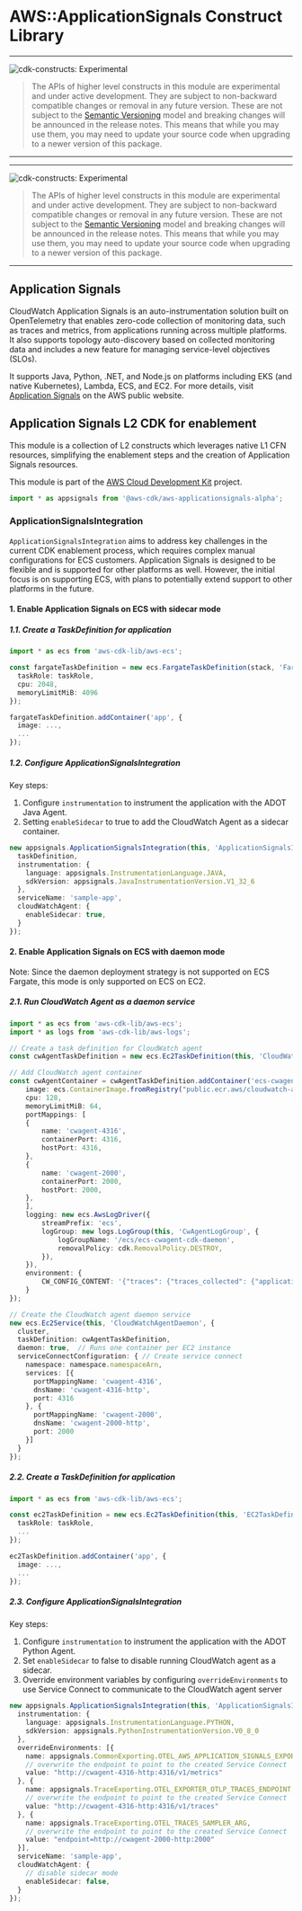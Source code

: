 # AWS::ApplicationSignals Construct Library
<!--BEGIN STABILITY BANNER-->

---

![cdk-constructs: Experimental](https://img.shields.io/badge/cdk--constructs-experimental-important.svg?style=for-the-badge)

> The APIs of higher level constructs in this module are experimental and under active development.
> They are subject to non-backward compatible changes or removal in any future version. These are
> not subject to the [Semantic Versioning](https://semver.org/) model and breaking changes will be
> announced in the release notes. This means that while you may use them, you may need to update
> your source code when upgrading to a newer version of this package.

---

<!--END STABILITY BANNER-->

<!--BEGIN STABILITY BANNER-->

---

![cdk-constructs: Experimental](https://img.shields.io/badge/cdk--constructs-experimental-important.svg?style=for-the-badge)

> The APIs of higher level constructs in this module are experimental and under active development.
> They are subject to non-backward compatible changes or removal in any future version. These are
> not subject to the [Semantic Versioning](https://semver.org/) model and breaking changes will be
> announced in the release notes. This means that while you may use them, you may need to update
> your source code when upgrading to a newer version of this package.

---

## Application Signals

CloudWatch Application Signals is an auto-instrumentation solution built on OpenTelemetry that enables zero-code collection of monitoring data, such
as traces and metrics, from applications running across multiple platforms. It also supports topology auto-discovery based on collected monitoring
data and includes a new feature for managing service-level objectives (SLOs).

It supports Java, Python, .NET, and Node.js on platforms including EKS (and native Kubernetes), Lambda, ECS, and EC2. For more details, visit
[Application Signals](https://docs.aws.amazon.com/AmazonCloudWatch/latest/monitoring/CloudWatch-Application-Monitoring-Sections.html) on the AWS
public website.

## Application Signals L2 CDK for enablement

This module is a collection of L2 constructs which leverages native L1 CFN resources, simplifying the enablement steps and the creation of Application
Signals resources.

This module is part of the [AWS Cloud Development Kit](https://github.com/aws/aws-cdk) project.

```ts nofixture
import * as appsignals from '@aws-cdk/aws-applicationsignals-alpha';
```

### ApplicationSignalsIntegration

`ApplicationSignalsIntegration` aims to address key challenges in the current CDK enablement process, which requires complex manual configurations for
ECS customers. Application Signals is designed to be flexible and is supported for other platforms as well. However, the initial focus is on supporting
ECS, with plans to potentially extend support to other platforms in the future.

#### 1. Enable Application Signals on ECS with sidecar mode

##### 1.1. Create a TaskDefinition for application

```ts
import * as ecs from 'aws-cdk-lib/aws-ecs';

const fargateTaskDefinition = new ecs.FargateTaskDefinition(stack, 'FargateTaskDefinition', {
  taskRole: taskRole,
  cpu: 2048,
  memoryLimitMiB: 4096
});

fargateTaskDefinition.addContainer('app', {
  image: ...,
  ...
});
```

##### 1.2. Configure ApplicationSignalsIntegration

Key steps:

1. Configure `instrumentation` to instrument the application with the ADOT Java Agent.
2. Setting `enableSidecar` to true to add the CloudWatch Agent as a sidecar container.

```ts
new appsignals.ApplicationSignalsIntegration(this, 'ApplicationSignalsIntegration', {
  taskDefinition,
  instrumentation: {
    language: appsignals.InstrumentationLanguage.JAVA,
    sdkVersion: appsignals.JavaInstrumentationVersion.V1_32_6
  },
  serviceName: 'sample-app',
  cloudWatchAgent: {
    enableSidecar: true,
  }
});
```

#### 2. Enable Application Signals on ECS with daemon mode

Note: Since the daemon deployment strategy is not supported on ECS Fargate, this mode is only supported on ECS on EC2.

##### 2.1. Run CloudWatch Agent as a daemon service

```ts
import * as ecs from 'aws-cdk-lib/aws-ecs';
import * as logs from 'aws-cdk-lib/aws-logs';

// Create a task definition for CloudWatch agent
const cwAgentTaskDefinition = new ecs.Ec2TaskDefinition(this, 'CloudWatchAgentTaskDefinition');

// Add CloudWatch agent container
const cwAgentContainer = cwAgentTaskDefinition.addContainer('ecs-cwagent', {
    image: ecs.ContainerImage.fromRegistry("public.ecr.aws/cloudwatch-agent/cloudwatch-agent:latest"),
    cpu: 128,
    memoryLimitMiB: 64,
    portMappings: [
    {
        name: 'cwagent-4316',
        containerPort: 4316,
        hostPort: 4316,
    },
    {
        name: 'cwagent-2000',
        containerPort: 2000,
        hostPort: 2000,
    },
    ],
    logging: new ecs.AwsLogDriver({
        streamPrefix: 'ecs',
        logGroup: new logs.LogGroup(this, 'CwAgentLogGroup', {
            logGroupName: '/ecs/ecs-cwagent-cdk-daemon',
            removalPolicy: cdk.RemovalPolicy.DESTROY,
        }),
    }),
    environment: {
        CW_CONFIG_CONTENT: '{"traces": {"traces_collected": {"application_signals": {}}}, "logs": {"metrics_collected":{"application_signals": {}}}}'
    }
});

// Create the CloudWatch agent daemon service
new ecs.Ec2Service(this, 'CloudWatchAgentDaemon', {
  cluster,
  taskDefinition: cwAgentTaskDefinition,
  daemon: true,  // Runs one container per EC2 instance
  serviceConnectConfiguration: { // Create service connect
    namespace: namespace.namespaceArn,
    services: [{
      portMappingName: 'cwagent-4316',
      dnsName: 'cwagent-4316-http',
      port: 4316
    }, {
      portMappingName: 'cwagent-2000',
      dnsName: 'cwagent-2000-http',
      port: 2000
    }]
  }
});
```

##### 2.2. Create a TaskDefinition for application

```ts
import * as ecs from 'aws-cdk-lib/aws-ecs';

const ec2TaskDefinition = new ecs.Ec2TaskDefinition(this, 'EC2TaskDefinition', {
  taskRole: taskRole,
  ...
});

ec2TaskDefinition.addContainer('app', {
  image: ...,
  ...
});
```

##### 2.3. Configure ApplicationSignalsIntegration

Key steps:

1. Configure `instrumentation` to instrument the application with the ADOT Python Agent.
2. Set `enableSidecar` to false to disable running CloudWatch agent as a sidecar.
3. Override environment variables by configuring `overrideEnvironments` to use Service Connect to communicate to the CloudWatch agent server

```ts
new appsignals.ApplicationSignalsIntegration(this, 'ApplicationSignalsIntegration', ec2TaskDefinition, {
  instrumentation: {
    language: appsignals.InstrumentationLanguage.PYTHON,
    sdkVersion: appsignals.PythonInstrumentationVersion.V0_8_0
  },
  overrideEnvironments: [{
    name: appsignals.CommonExporting.OTEL_AWS_APPLICATION_SIGNALS_EXPORTER_ENDPOINT,
    // overwrite the endpoint to point to the created Service Connect
    value: "http://cwagent-4316-http:4316/v1/metrics"
  }, {
    name: appsignals.TraceExporting.OTEL_EXPORTER_OTLP_TRACES_ENDPOINT,
    // overwrite the endpoint to point to the created Service Connect
    value: "http://cwagent-4316-http:4316/v1/traces"
  }, {
    name: appsignals.TraceExporting.OTEL_TRACES_SAMPLER_ARG,
    // overwrite the endpoint to point to the created Service Connect
    value: "endpoint=http://cwagent-2000-http:2000"
  }],
  serviceName: 'sample-app',
  cloudWatchAgent: {
    // disable sidecar mode
    enableSidecar: false,
  }
});
```
